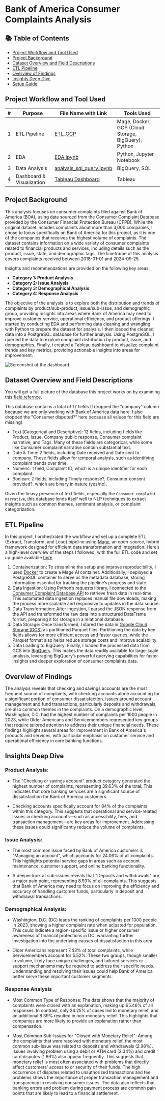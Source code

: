 # Bank of America Consumer Complaints Analysis 

## 📚 Table of Contents

- [Project Workflow and Tool Used](#project-workflow-and-tool-used)
- [Project Background](#project-background)
- [Dataset Overview and Field Descriptions](#dataset-overview-and-field-descriptions)
- [ETL Pipeline](#etl-pipeline)
- [Overview of Findings](#overview-of-findings)
- [Insights Deep Dive](#insights-deep-dive)
- [Setup Guide](#setup-guide)

## Project Workflow and Tool Used

| #  | Purpose                | File Name with Link                                                                                             | Tools Used                    |
|----|------------------------|-----------------------------------------------------------------------------------------------------------------|-------------------------------|
| 1  | ETL Pipeline | [ETL_GCP](https://github.com/Rachel0619/Bank-of-America-Consumer-Complaints-Analysis/tree/main/docker_mage) | Mage, Docker, GCP (Cloud Storage, BigQuery), Python       |
| 2  | EDA                    | [EDA.ipynb](https://github.com/Rachel0619/US-Consumer-Finance-Complaints-Analysis/blob/main/notebook/EDA.ipynb)        | Python, Jupyter Notebook       |
| 3  | Data Analysis           | [analysis_sql_query.ipynb](https://github.com/Rachel0619/US-Consumer-Finance-Complaints-Analysis/blob/main/notebook/analysis_sql_query.ipynb) | BigQuery, SQL       |
| 4  | Dashboard & Visualization| [Tableau Dashboard](https://public.tableau.com/app/profile/rachel.li3670/viz/consumerfinancecomplaints/Trend) | Tableau                        |

## Project Background 

This analysis focuses on consumer complaints filed against Bank of America (BOA), using data sourced from the [Consumer Complaint Database](https://www.consumerfinance.gov/data-research/consumer-complaints/) provided by the Consumer Financial Protection Bureau (CFPB). While the original dataset includes complaints about more than 3,000 companies, I chose to focus specifically on Bank of America for this project, as it is one of the companies that receives the highest volume of complaints. The dataset contains information on a wide variety of consumer complaints related to financial products and services, including details such as the product, issue, state, and demographic tags. The timeframe of this analysis covers complaints received between 2018-01-01 and 2024-09-25.

Insights and recommendations are provided on the following key areas:

- **Category 1: Product Analysis**
- **Category 2: Issue Analysis**
- **Category 3: Demographical Analysis** 
- **Category 4: Response Analysis** 

The objective of the analysis is to explore both the distribution and trends of complaints by product/sub-product, issue/sub-issue, and demographic group, providing insights into areas where Bank of America may need to improve customer service, operational efficiency, and product offerings. I started by conducting EDA and performing data cleaning and wrangling with Python to prepare the dataset for analysis. I then loaded the cleaned data into a PostgreSQL database for further analysis. Using PostgreSQL, I queried the data to explore complaint distribution by product, issue, and demographics. Finally, i created a Tableau dashboard to visualize complaint trends and key metrics, providing actionable insights into areas for improvement.

![Screenshot of the dashboard](img/dashboard.png)

## Dataset Overview and Field Descriptions

You will get a full picture of the database this project works on by examining this [field refernce](https://cfpb.github.io/api/ccdb/fields.html). 

This database contains a total of 17 fields (I dropped the "company" column because we are only working with Bank of America data here. I also dropped the "Consumer disputed?" here because all values for this field are missing):

- Text (Categorical and Descriptive): 12 fields, including fields like Product, Issue, Company public response, Consumer complaint narrative, and Tags. Many of these fields are categorical, while some like Consumer complaint narrative contain substantial text.
- Date & Time: 2 fields, including Date received and Date sent to company. These fields allow for temporal analysis, such as identifying complaint trends over time.
- Numeric: 1 field, Complaint ID, which is a unique identifier for each complaint.
- Boolean: 2 fields, including Timely response?, Consumer consent provided?, which are binary in nature (yes/no). 

Given the heavy presence of text fields, especially the `Consumer complaint narrative`, this database lends itself well to NLP techniques to extract insights such as common themes, sentiment analysis, or complaint categorization. 

## ETL Pipeline

In this project, I orchestrated the workflow and set up a complete ETL (Extract, Transform, and Load) pipeline using [Mage](https://github.com/mage-ai/mage-ai?tab=readme-ov-file), an open-source, hybrid framework designed for efficient data transformation and integration. Here’s a high-level overview of the steps I followed, with the full ETL code and set up guide available [here](https://github.com/Rachel0619/Bank-of-America-Consumer-Complaints-Analysis/tree/main/docker_mage).

1. Containerization: To streamline the setup and improve reproducibility, I used [Docker](https://docs.docker.com/) to create a Mage AI container. Additionally, I deployed a PostgreSQL container to serve as the metadata database, storing information essential for tracking the pipeline’s progress and state.
2. Data Ingestion: Using Python’s requests library, I connected to the [Consumer Complaint Database API](https://cfpb.github.io/api/ccdb/api.html) to retrieve fresh data in real-time. This automated data ingestion replaces manual file downloads, making the process more scalable and responsive to updates in the data source.
3. Data Transformation: After ingestion, I parsed the JSON response from the API and transformed the raw data into a structured DataFrame format, preparing it for storage in a relational database. 
4. Data Storage: Once transformed, I stored the data in [Google Cloud Storage (GCS)](https://cloud.google.com/storage/docs) as partitioned Parquet files. Partitioning the data by key fields allows for more efficient access and faster queries, while the Parquet format also helps reduce storage costs and improve scalability.
5. Data Loading to BigQuery: Finally, I loaded the processed data from GCS into [BigQuery](https://cloud.google.com/bigquery/docs). This makes the data readily available for large-scale analysis, leveraging BigQuery’s powerful querying capabilities for faster insights and deeper exploration of consumer complaints data.

## Overview of Findings

The analysis reveals that checking and savings accounts are the most frequent source of complaints, with checking accounts alone accounting for a significant portion of consumer dissatisfaction. Issues around account management and fund transactions, particularly deposits and withdrawals, are also common themes in the complaints. On a demographic level, Washington, D.C. had the highest number of complaints per 1000 people in 2023, while Older Americans and Servicemembers represented key groups that require tailored attention to address their unique financial needs. These findings highlight several areas for improvement in Bank of America's products and services, with particular emphasis on customer service and operational efficiency in core banking functions.

## Insights Deep Dive
### Product Analysis:

- The "Checking or savings account" product category generated the highest number of complaints, representing 39.63% of the total. This indicates that core banking services are a significant source of dissatisfaction for Bank of America customers.

- Checking accounts specifically account for 84% of the complaints within this category. This suggests that operational and service-related issues in checking accounts—such as accessibility, fees, and transaction management—are key areas for improvement. Addressing these issues could significantly reduce the volume of complaints.

### Issue Analysis:

- The most common issue faced by Bank of America customers is "Managing an account", which accounts for 24.06% of all complaints. This highlights potential service gaps in areas such as account maintenance, customer support, and online banking functionality.

- A deeper look at sub-issues reveals that "Deposits and withdrawals" are a major pain point, representing 8.93% of all complaints. This suggests that Bank of America may need to focus on improving the efficiency and accuracy of handling customer funds, particularly in deposit and withdrawal transactions.

### Demographical Analysis:

- Washington, D.C. (DC) leads the ranking of complaints per 1000 people in 2023, showing a higher complaint rate when adjusted for population. This could indicate a region-specific issue or higher consumer awareness of financial protections in DC, warranting further investigation into the underlying causes of dissatisfaction in this area.

- Older Americans represent 7.43% of total complaints, while Servicemembers account for 5.52%. These two groups, though smaller in volume, likely face unique challenges, and tailored services or support mechanisms may be required to address their specific needs. Understanding and resolving their issues could help Bank of America better serve these important customer segments.

### Response Analysis

- Most Common Type of Response: The data shows that the majority of complaints were closed with an explanation, making up 65.46% of all responses. In contrast, only 24.25% of cases led to monetary relief, and an additional 8.39% resulted in non-monetary relief. This highlights that companies are more likely to provide an explanation rather than compensation.

- Most Common Sub-Issues for "Closed with Monetary Relief": Among the complaints that were resolved with monetary relief, the most common sub-issue was related to deposits and withdrawals (2.98%). Issues involving problem using a debit or ATM card (2.34%) and credit card disputes (1.86%) also appear frequently. This suggests that monetary relief is most often associated with problems that directly affect customers' access to or security of their funds. The high occurrence of disputes related to unauthorized transactions and fee problems shows the importance of proper transaction management and transparency in resolving consumer issues. The data also reflects that banking errors and problem during payment process are common pain points that are likely to lead to a financial settlement.
